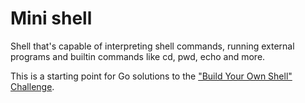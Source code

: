 # Mini shell
Shell that's capable of interpreting shell commands, running
external programs and builtin commands like cd, pwd, echo and more.

This is a starting point for Go solutions to the
["Build Your Own Shell" Challenge](https://app.codecrafters.io/courses/shell/overview).
